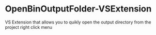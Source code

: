 # OpenBinOutputFolder-VSExtension
VS Extension that allows you to quikly open the output directory from the project right click menu

